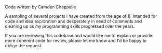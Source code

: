 Code written by Camden Chappelle

A sampling of several projects I have created from the age of 8. Intended for code and idea exploration and desperately in need of comments and cleaning up as my programming skills progressed over the years.

If you are reviewing this codebase and would like me to explain or provide more coherent code for review, please let me know and I'd be happy to oblige the request.
